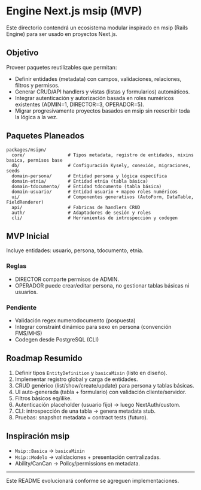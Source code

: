 # Engine Next.js msip (MVP)

Este directorio contendrá un ecosistema modular inspirado en msip (Rails Engine) para ser usado en proyectos Next.js.

## Objetivo
Proveer paquetes reutilizables que permitan:
- Definir entidades (metadata) con campos, validaciones, relaciones, filtros y permisos.
- Generar CRUD/API handlers y vistas (listas y formularios) automáticos.
- Integrar autenticación y autorización basada en roles numéricos existentes (ADMIN=1, DIRECTOR=3, OPERADOR=5).
- Migrar progresivamente proyectos basados en msip sin reescribir toda la lógica a la vez.

## Paquetes Planeados

```
packages/msipn/
  core/                # Tipos metadata, registro de entidades, mixins basica, permisos base
  db/                  # Configuración Kysely, conexión, migraciones, seeds
  domain-persona/      # Entidad persona y lógica específica
  domain-etnia/        # Entidad etnia (tabla básica)
  domain-tdocumento/   # Entidad tdocumento (tabla básica)
  domain-usuario/      # Entidad usuario + mapeo roles numéricos
  ui/                  # Componentes generativos (AutoForm, DataTable, FieldRenderer)
  api/                 # Fabricas de handlers CRUD
  auth/                # Adaptadores de sesión y roles
  cli/                 # Herramientas de introspección y codegen
```

## MVP Inicial
Incluye entidades: usuario, persona, tdocumento, etnia.

### Reglas
- DIRECTOR comparte permisos de ADMIN.
- OPERADOR puede crear/editar persona, no gestionar tablas básicas ni usuarios.

### Pendiente
- Validación regex numerodocumento (pospuesta)
- Integrar constraint dinámico para sexo en persona (convención FMS/MHS)
- Codegen desde PostgreSQL (CLI)

## Roadmap Resumido
1. Definir tipos `EntityDefinition` y `basicaMixin` (listo en diseño).
2. Implementar registro global y carga de entidades.
3. CRUD genérico (list/show/create/update) para persona y tablas básicas.
4. UI auto-generada (tabla + formulario) con validación cliente/servidor.
5. Filtros básicos eq/ilike.
6. Autenticación placeholder (usuario fijo) → luego NextAuth/custom.
7. CLI: introspección de una tabla → genera metadata stub.
8. Pruebas: snapshot metadata + contract tests (futuro).

## Inspiración msip
- `Msip::Basica` → `basicaMixin`
- `Msip::Modelo` → validaciones + presentación centralizadas.
- Ability/CanCan → Policy/permissions en metadata.

---
Este README evolucionará conforme se agreguen implementaciones.
